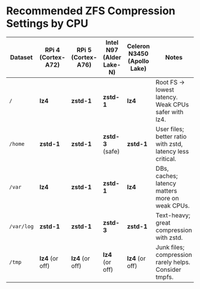 # Recommended ZFS Compression Settings by CPU

| Dataset   | RPi 4 (Cortex-A72) | RPi 5 (Cortex-A76) | Intel N97 (Alder Lake-N) | Celeron N3450 (Apollo Lake) | Notes |
|-----------|--------------------|--------------------|--------------------------|-----------------------------|-------|
| `/`       | **lz4**            | **zstd-1**         | **zstd-1**               | **lz4**                     | Root FS → lowest latency. Weak CPUs safer with lz4. |
| `/home`   | **zstd-1**         | **zstd-1**         | **zstd-3** (safe)        | **zstd-1**                  | User files; better ratio with zstd, latency less critical. |
| `/var`    | **lz4**            | **zstd-1**         | **zstd-1**               | **lz4**                     | DBs, caches; latency matters more on weak CPUs. |
| `/var/log`| **zstd-1**         | **zstd-1**         | **zstd-3**               | **zstd-1**                  | Text-heavy; great compression with zstd. |
| `/tmp`    | **lz4** (or off)   | **lz4** (or off)   | **lz4** (or off)         | **lz4** (or off)            | Junk files; compression rarely helps. Consider tmpfs. |


